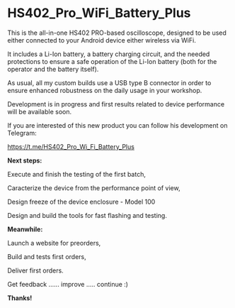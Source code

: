 # HS402_Pro_WiFi_Battery_Plus


This is the all-in-one HS402 PRO-based oscilloscope, designed to be used either connected to your Android device either wireless via WiFi.

It includes a Li-Ion battery, a battery charging circuit, and the needed protections to ensure a safe operation of the Li-Ion battery (both for the operator and the battery itself).

As usual, all my custom builds use a USB type B connector in order to ensure enhanced robustness on the daily usage in your workshop.


Development is in progress and first results related to device performance will be available soon.

If you are interested of this new product you can follow his development on Telegram:

https://t.me/HS402_Pro_Wi_Fi_Battery_Plus


**Next steps:**

Execute and finish the testing of the first batch,

Caracterize the device from the performance point of view,

Design freeze of the device enclosure - Model 100

Design and build the tools for fast flashing and testing.


**Meanwhile:**

Launch a website for preorders,

Build and tests first orders,

Deliver first orders. 

Get feedback ...... improve ..... continue :)



**Thanks!**
